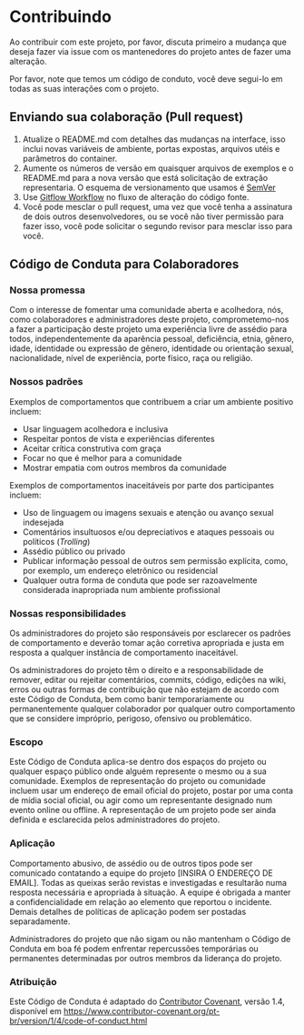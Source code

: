 # Contribuindo

Ao contribuir com este projeto, por favor, discuta primeiro a mudança que
deseja fazer via issue com os mantenedores do projeto antes de fazer uma
alteração.

Por favor, note que temos um código de conduto, você deve segui-lo em todas as
suas interações com o projeto.

## Enviando sua colaboração (Pull request)

1. Atualize o README.md com detalhes das mudanças na interface, isso inclui
   novas variáveis de ambiente, portas expostas, arquivos utéis e parâmetros do
   container.
2. Aumente os números de versão em quaisquer arquivos de exemplos e o README.md
   para a nova versão que está solicitação de extração representaria. O esquema
   de versionamento que usamos é [SemVer](https://semver.org/)
3. Use [Gitflow
   Workflow](https://www.atlassian.com/git/tutorials/comparing-workflows/gitflow-workflow)
   no fluxo de alteração do código fonte.
4. Você pode mesclar o pull request, uma vez que você tenha a assinatura de
   dois outros desenvolvedores, ou se você não tiver permissão para fazer isso,
   você pode solicitar o segundo revisor para mesclar isso para você.

## Código de Conduta para Colaboradores

### Nossa promessa

Com o interesse de fomentar uma comunidade aberta e acolhedora,
nós, como colaboradores e administradores deste projeto, comprometemo-nos
a fazer a participação deste projeto uma experiência livre de assédio
para todos, independentemente da aparência pessoal, deficiência,
etnia, gênero, idade, identidade ou expressão de gênero, identidade
ou orientação sexual, nacionalidade, nível de experiência, porte físico,
raça ou religião.

### Nossos padrões

Exemplos de comportamentos que contribuem a criar um ambiente positivo incluem:

* Usar linguagem acolhedora e inclusiva
* Respeitar pontos de vista e experiências diferentes
* Aceitar crítica construtiva com graça
* Focar no que é melhor para a comunidade
* Mostrar empatia com outros membros da comunidade

Exemplos de comportamentos inaceitáveis por parte dos participantes incluem:

* Uso de linguagem ou imagens sexuais e atenção ou avanço sexual indesejada
* Comentários insultuosos e/ou depreciativos e ataques pessoais ou políticos
(*Trolling*)
* Assédio público ou privado
* Publicar informação pessoal de outros sem permissão explícita, como, por
exemplo, um endereço eletrônico ou residencial
* Qualquer outra forma de conduta que pode ser razoavelmente considerada
inapropriada num ambiente profissional

### Nossas responsibilidades

Os administradores do projeto são responsáveis por esclarecer os padrões de
comportamento e deverão tomar ação corretiva apropriada e justa em resposta
a qualquer instância de comportamento inaceitável.

Os administradores do projeto têm o direito e a responsabilidade de
remover, editar ou rejeitar comentários, commits, código, edições
na wiki, erros ou outras formas de contribuição que não estejam de
acordo com este Código de Conduta, bem como banir temporariamente ou
permanentemente qualquer colaborador por qualquer outro comportamento
que se considere impróprio, perigoso, ofensivo ou problemático.

### Escopo

Este Código de Conduta aplica-se dentro dos espaços do projeto ou
qualquer espaço público onde alguém represente o mesmo ou a sua
comunidade. Exemplos de representação do projeto ou comunidade incluem
usar um endereço de email oficial do projeto, postar por uma conta de
mídia social oficial, ou agir como um representante designado num evento
online ou offline. A representação de um projeto pode ser ainda definida e
esclarecida pelos administradores do projeto.

### Aplicação

Comportamento abusivo, de assédio ou de outros tipos pode ser
comunicado contatando a equipe do projeto [INSIRA O ENDEREÇO
DE EMAIL]. Todas as queixas serão revistas e investigadas e
resultarão numa resposta necessária e apropriada à situação.
A equipe é obrigada a manter a confidencialidade em relação
ao elemento que reportou o incidente. Demais detalhes de
políticas de aplicação podem ser postadas separadamente.

Administradores do projeto que não sigam ou não mantenham o Código
de Conduta em boa fé podem enfrentar repercussões temporárias ou permanentes
determinadas por outros membros da liderança do projeto.

### Atribuição

Este Código de Conduta é adaptado do [Contributor
Covenant](https://www.contributor-covenant.org), versão 1.4, disponível em
https://www.contributor-covenant.org/pt-br/version/1/4/code-of-conduct.html
